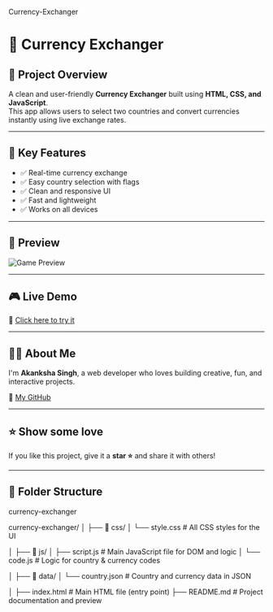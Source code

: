 Currency-Exchanger

# 💱 Currency Exchanger

## 📌 Project Overview
A clean and user-friendly **Currency Exchanger** built using **HTML, CSS, and JavaScript**.  
This app allows users to select two countries and convert currencies instantly using live exchange rates.

---

## 🌟 Key Features
- ✅ Real-time currency exchange
- ✅ Easy country selection with flags
- ✅ Clean and responsive UI
- ✅ Fast and lightweight
- ✅ Works on all devices

---

  ## 📸 Preview

![Game Preview](https://media.giphy.com/media/JIX9t2j0ZTN9S/giphy.gif)

---


## 🎮 Live Demo
🔗 [Click here to try it](https://currency-akanksha.netlify.app/)

---

## 🙋‍♀️ About Me

I'm **Akanksha Singh**, a web developer who loves building creative, fun, and interactive projects.

🔗 [My GitHub](https://github.com/akanksha726)

---

## ⭐ Show some love

If you like this project, give it a **star ⭐** and share it with others!

---

## 📂 Folder Structure

currency-exchanger

currency-exchanger/
│
├── 📁 css/
│   └── style.css           # All CSS styles for the UI

│
├── 📁 js/
│   ├── script.js           # Main JavaScript file for DOM and logic
│   └── code.js             # Logic for country & currency codes

│
├── 📁 data/
│   └── country.json        # Country and currency data in JSON

│
├── index.html              # Main HTML file (entry point)
├── README.md               # Project documentation and preview
